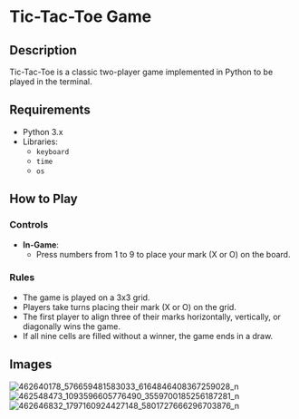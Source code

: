 # Tic-Tac-Toe Game

## Description

Tic-Tac-Toe is a classic two-player game implemented in Python to be played in the terminal.

## Requirements

- Python 3.x
- Libraries:
  - `keyboard` 
  - `time`
  - `os` 

## How to Play

### Controls
- **In-Game**: 
  - Press numbers from 1 to 9 to place your mark (X or O) on the board.

### Rules
- The game is played on a 3x3 grid.
- Players take turns placing their mark (X or O) on the grid.
- The first player to align three of their marks horizontally, vertically, or diagonally wins the game.
- If all nine cells are filled without a winner, the game ends in a draw.

## Images

![462640178_576659481583033_6164846408367259028_n](https://github.com/user-attachments/assets/7ced4a3a-af0c-4c79-a542-841380d474fe)
![462548473_1093596605776490_3559700185256187281_n](https://github.com/user-attachments/assets/c1646e27-ba49-4de5-9012-bf6780d9d125)
![462646832_1797160924427148_5801727666296703876_n](https://github.com/user-attachments/assets/01d22b76-6d4e-485d-a7e3-d3756aad9c6b)



